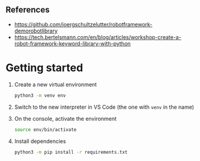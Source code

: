 
## References

* https://github.com/joergschultzelutter/robotframework-demorobotlibrary
* https://tech.bertelsmann.com/en/blog/articles/workshop-create-a-robot-framework-keyword-library-with-python


# Getting started

1. Create a new virtual environment

    ```sh
    python3 -m venv env
    ```

2. Switch to the new interpreter in VS Code (the one with `venv` in the name)

3. On the console, activate the environment

    ```sh
    source env/bin/activate
    ```

4. Install dependencies

    ```sh
    python3 -m pip install -r requirements.txt
    ```
